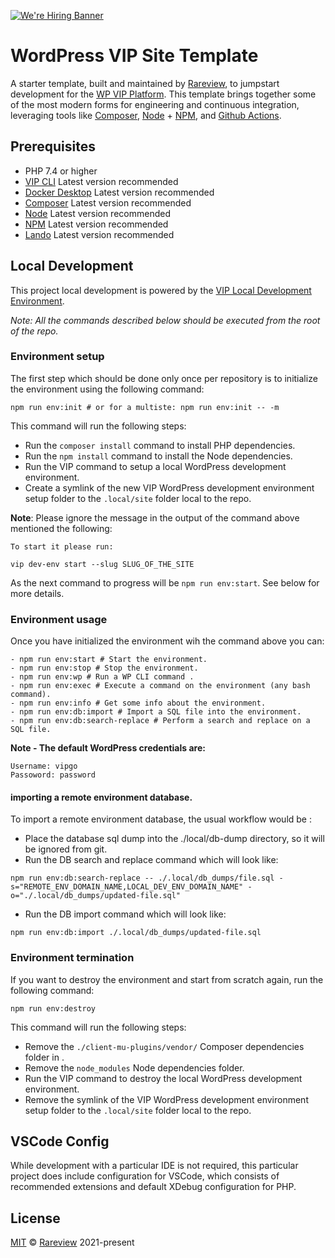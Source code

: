 [![We're Hiring Banner](https://rareview.com/wp-content/uploads/2021/07/repo-banner.jpg)](https://rareview.com/careers/)

# WordPress VIP Site Template

[1]: https://rareview.com
[2]: https://wpvip.com
[3]: https://getcomposer.org
[4]: https://nodejs.org
[5]: https://npmjs.com
[6]: https://github.com/features/actions
[8]: https://lando.dev
[9]: https://www.docker.com/products/docker-desktop
[10]: https://docs.wpvip.com/technical-references/vip-cli/
[11]: https://docs.wpvip.com/how-tos/local-development/use-the-vip-local-development-environment/

A starter template, built and maintained by [Rareview][1], to jumpstart development for the [WP VIP Platform][2]. 
This template brings together some of the most modern forms for engineering and continuous integration, leveraging tools like [Composer][3], [Node][4] + [NPM][5], and [Github Actions][6].

## Prerequisites

- PHP 7.4 or higher
- [VIP CLI][10] Latest version recommended
- [Docker Desktop][9] Latest version recommended
- [Composer][3] Latest version recommended
- [Node][4] Latest version recommended
- [NPM][5] Latest version recommended
- [Lando][8] Latest version recommended

## Local Development

This project local development is powered by the [VIP Local Development Environment][11].

_Note: All the commands described below should be executed from the root of the repo._

### Environment setup

The first step which should be done only once per repository is to initialize the environment using the following command:

```shell
npm run env:init # or for a multiste: npm run env:init -- -m 
```

This command will run the following steps:

- Run the `composer install` command to install PHP dependencies.
- Run the `npm install` command to install the Node dependencies.
- Run the VIP command to setup a local WordPress development environment.
- Create a symlink of the new VIP WordPress development environment setup folder to the `.local/site` folder local to the repo.

**Note**: Please ignore the message in the output of the command above mentioned the following:

```
To start it please run:

vip dev-env start --slug SLUG_OF_THE_SITE
```

As the next command to progress will be `npm run env:start`. See below for more details.

### Environment usage

Once you have initialized the environment wih the command above you can:

```shell
- npm run env:start # Start the environment.
- npm run env:stop # Stop the environment.
- npm run env:wp # Run a WP CLI command .
- npm run env:exec # Execute a command on the environment (any bash command).
- npm run env:info # Get some info about the environment.
- npm run env:db:import # Import a SQL file into the environment.
- npm run env:db:search-replace # Perform a search and replace on a SQL file.
```

**Note - The default WordPress credentials are:**

```shell
Username: vipgo
Passoword: password
```
#### importing a remote environment database.

To import a remote environment database, the usual workflow would be :
- Place the database sql dump into the ./local/db-dump directory, so it will be ignored from git.
- Run the DB search and replace command which will look like:
```shell
npm run env:db:search-replace -- ./.local/db_dumps/file.sql -s="REMOTE_ENV_DOMAIN_NAME,LOCAL_DEV_ENV_DOMAIN_NAME" -o="./.local/db_dumps/updated-file.sql"
```
- Run the DB import command which will look like:
```shell
npm run env:db:import ./.local/db_dumps/updated-file.sql
```

### Environment termination

If you want to destroy the environment and start from scratch again, run the following command:

```shell
npm run env:destroy
```

This command will run the following steps:

- Remove the `./client-mu-plugins/vendor/` Composer dependencies folder in .
- Remove the `node_modules` Node dependencies folder.
- Run the VIP command to destroy the local WordPress development environment.
- Remove the symlink of the VIP WordPress development environment setup folder to the `.local/site` folder local to the repo.

## VSCode Config

While development with a particular IDE is not required, this particular project does include configuration for VSCode, which consists of recommended extensions and default XDebug configuration for PHP.

## License

[MIT](https://en.wikipedia.org/wiki/MIT_License) &copy; [Rareview][1] 2021-present
